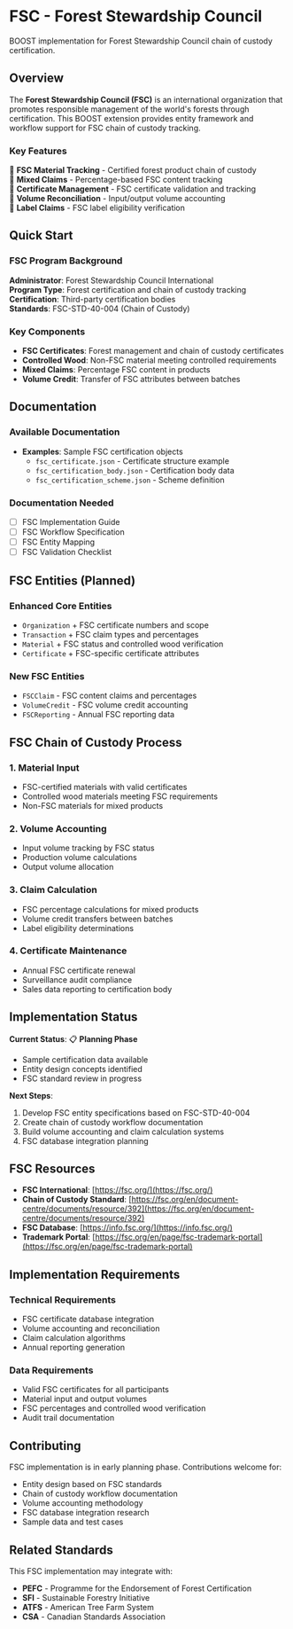 # FSC - Forest Stewardship Council

BOOST implementation for Forest Stewardship Council chain of custody certification.

## Overview

The **Forest Stewardship Council (FSC)** is an international organization that promotes responsible management of the world's forests through certification. This BOOST extension provides entity framework and workflow support for FSC chain of custody tracking.

### Key Features

🚧 **FSC Material Tracking** - Certified forest product chain of custody  
🚧 **Mixed Claims** - Percentage-based FSC content tracking  
🚧 **Certificate Management** - FSC certificate validation and tracking  
🚧 **Volume Reconciliation** - Input/output volume accounting  
🚧 **Label Claims** - FSC label eligibility verification  

## Quick Start

### FSC Program Background

**Administrator**: Forest Stewardship Council International  
**Program Type**: Forest certification and chain of custody tracking  
**Certification**: Third-party certification bodies  
**Standards**: FSC-STD-40-004 (Chain of Custody)  

### Key Components

- **FSC Certificates**: Forest management and chain of custody certificates
- **Controlled Wood**: Non-FSC material meeting controlled requirements
- **Mixed Claims**: Percentage FSC content in products
- **Volume Credit**: Transfer of FSC attributes between batches

## Documentation

### Available Documentation
- **Examples**: Sample FSC certification objects
  - `fsc_certificate.json` - Certificate structure example
  - `fsc_certification_body.json` - Certification body data
  - `fsc_certification_scheme.json` - Scheme definition

### Documentation Needed
- [ ] FSC Implementation Guide
- [ ] FSC Workflow Specification  
- [ ] FSC Entity Mapping
- [ ] FSC Validation Checklist

## FSC Entities (Planned)

### Enhanced Core Entities
- `Organization` + FSC certificate numbers and scope
- `Transaction` + FSC claim types and percentages
- `Material` + FSC status and controlled wood verification
- `Certificate` + FSC-specific certificate attributes

### New FSC Entities
- `FSCClaim` - FSC content claims and percentages
- `VolumeCredit` - FSC volume credit accounting
- `FSCReporting` - Annual FSC reporting data

## FSC Chain of Custody Process

### 1. Material Input
- FSC-certified materials with valid certificates
- Controlled wood materials meeting FSC requirements
- Non-FSC materials for mixed products

### 2. Volume Accounting
- Input volume tracking by FSC status
- Production volume calculations
- Output volume allocation

### 3. Claim Calculation
- FSC percentage calculations for mixed products
- Volume credit transfers between batches
- Label eligibility determinations

### 4. Certificate Maintenance
- Annual FSC certificate renewal
- Surveillance audit compliance
- Sales data reporting to certification body

## Implementation Status

**Current Status**: 📋 **Planning Phase**
- Sample certification data available
- Entity design concepts identified
- FSC standard review in progress

**Next Steps**:
1. Develop FSC entity specifications based on FSC-STD-40-004
2. Create chain of custody workflow documentation
3. Build volume accounting and claim calculation systems
4. FSC database integration planning

## FSC Resources

- **FSC International**: [https://fsc.org/](https://fsc.org/)
- **Chain of Custody Standard**: [https://fsc.org/en/document-centre/documents/resource/392](https://fsc.org/en/document-centre/documents/resource/392)
- **FSC Database**: [https://info.fsc.org/](https://info.fsc.org/)
- **Trademark Portal**: [https://fsc.org/en/page/fsc-trademark-portal](https://fsc.org/en/page/fsc-trademark-portal)

## Implementation Requirements

### Technical Requirements
- FSC certificate database integration
- Volume accounting and reconciliation
- Claim calculation algorithms
- Annual reporting generation

### Data Requirements
- Valid FSC certificates for all participants
- Material input and output volumes
- FSC percentages and controlled wood verification
- Audit trail documentation

## Contributing

FSC implementation is in early planning phase. Contributions welcome for:
- Entity design based on FSC standards
- Chain of custody workflow documentation
- Volume accounting methodology
- FSC database integration research
- Sample data and test cases

## Related Standards

This FSC implementation may integrate with:
- **PEFC** - Programme for the Endorsement of Forest Certification
- **SFI** - Sustainable Forestry Initiative  
- **ATFS** - American Tree Farm System
- **CSA** - Canadian Standards Association